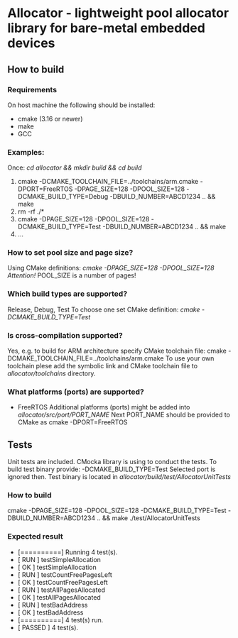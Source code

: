 # Allocator - lightweight pool allocator library for bare-metal embedded devices

## How to build
### Requirements
On host machine the following should be installed:
- cmake (3.16 or newer)
- make
- GCC

### Examples:
Once: *cd allocator && mkdir build && cd build*

1. cmake -DCMAKE_TOOLCHAIN_FILE=../toolchains/arm.cmake -DPORT=FreeRTOS -DPAGE_SIZE=128 -DPOOL_SIZE=128 -DCMAKE_BUILD_TYPE=Debug -DBUILD_NUMBER=ABCD1234 .. && make
2. rm -rf ./*
3. cmake -DPAGE_SIZE=128 -DPOOL_SIZE=128 -DCMAKE_BUILD_TYPE=Test -DBUILD_NUMBER=ABCD1234 .. && make
4. ...

### How to set pool size and page size?
Using CMake definitions: *cmake -DPAGE_SIZE=128 -DPOOL_SIZE=128*
*Attention!*
POOL_SIZE is a number of pages!

### Which build types are supported?
Release, Debug, Test
To choose one set CMake definition: *cmake -DCMAKE_BUILD_TYPE=Test*

### Is cross-compilation supported?
Yes, e.g. to build for ARM architecture specify CMake toolchain file: cmake -DCMAKE_TOOLCHAIN_FILE=../toolchains/arm.cmake
To use your own toolchain plese add the symbolic link and CMake toolchain file to *allocator/toolchains* directory.

### What platforms (ports) are supported?
- FreeRTOS
Additional platforms (ports) might be added into *allocator/src/port/PORT_NAME*
Next PORT_NAME should be provided to CMake as cmake -DPORT=FreeRTOS

## Tests
Unit tests are included. CMocka library is using to conduct the tests.
To build test binary provide: -DCMAKE_BUILD_TYPE=Test
Selected port is ignored then.
Test binary is located in *allocator/build/test/AllocatorUnitTests*

### How to build
cmake -DPAGE_SIZE=128 -DPOOL_SIZE=128 -DCMAKE_BUILD_TYPE=Test -DBUILD_NUMBER=ABCD1234 .. && make
./test/AllocatorUnitTests

### Expected result
- [==========] Running 4 test(s).
- [ RUN      ] testSimpleAllocation
- [       OK ] testSimpleAllocation
- [ RUN      ] testCountFreePagesLeft
- [       OK ] testCountFreePagesLeft
- [ RUN      ] testAllPagesAllocated
- [       OK ] testAllPagesAllocated
- [ RUN      ] testBadAddress
- [       OK ] testBadAddress
- [==========] 4 test(s) run.
- [  PASSED  ] 4 test(s).

